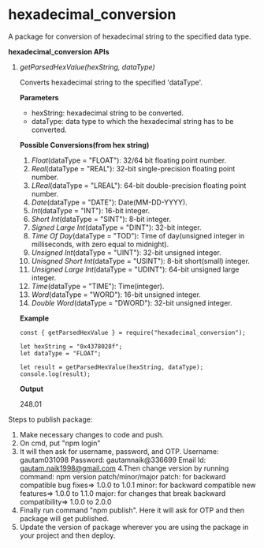 # hexadecimal_conversion

A package for conversion of hexadecimal string to the specified data type.

**hexadecimal_conversion APIs**

1. _getParsedHexValue(hexString, dataType)_

   Converts hexadecimal string to the specified 'dataType'.

   **Parameters**

   - hexString: hexadecimal string to be converted.
   - dataType: data type to which the hexadecimal string has to be converted.

   **Possible Conversions(from hex string)**

   1. _Float_(dataType = "FLOAT"): 32/64 bit floating point number.
   2. _Real_(dataType = "REAL"): 32-bit single-precision floating point number.
   3. _LReal_(dataType = "LREAL"): 64-bit double-precision floating point number.
   4. _Date_(dataType = "DATE"): Date(MM-DD-YYYY).
   5. _Int_(dataType = "INT"): 16-bit integer.
   6. _Short Int_(dataType = "SINT"): 8-bit integer.
   7. _Signed Large Int_(dataType = "DINT"): 32-bit integer.
   8. _Time Of Day_(dataType = "TOD"): Time of day(unsigned integer in milliseconds, with zero equal to midnight).
   9. _Unsigned Int_(dataType = "UINT"): 32-bit unsigned integer.
   10. _Unisgned Short Int_(dataType = "USINT"): 8-bit short(small) integer.
   11. _Unsigned Large Int_(dataType = "UDINT"): 64-bit unsigned large integer.
   12. _Time_(dataType = "TIME"): Time(integer).
   13. _Word_(dataType = "WORD"): 16-bit unsigned integer.
   14. _Double Word_(dataType = "DWORD"): 32-bit unsigned integer.

   **Example**

   ```
   const { getParsedHexValue } = require("hexadecimal_conversion");

   let hexString = "0x4378028f";
   let dataType = "FLOAT";

   let result = getParsedHexValue(hexString, dataType);
   console.log(result);
   ```

   **Output**

   248.01

Steps to publish package:

1. Make necessary changes to code and push.
2. On cmd, put "npm login"
3. It will then ask for username, password, and OTP.
   Username: gautam031098
   Password: gautamnaik@336699
   Email Id: gautam.naik1998@gmail.com
   4.Then change version by running command: npm version patch/minor/major
   patch: for backward compatible bug fixes=> 1.0.0 to 1.0.1
   minor: for backward compatible new features=> 1.0.0 to 1.1.0
   major: for changes that break backward compatibility=> 1.0.0 to 2.0.0
4. Finally run command "npm publish". Here it will ask for OTP and then package will get published.
5. Update the version of package wherever you are using the package in your project and then deploy.
